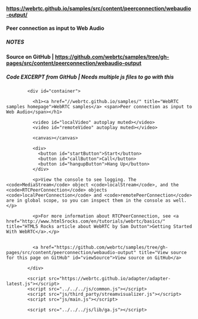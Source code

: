 #### https://webrtc.github.io/samples/src/content/peerconnection/webaudio-output/
#### Peer connection as input to Web Audio

#####  NOTES
#### Source on GitHub | https://github.com/webrtc/samples/tree/gh-pages/src/content/peerconnection/webaudio-output

##### Code EXCERPT from GitHub | Needs multiple js files to go with this

            <div id="container">

              <h1><a href="//webrtc.github.io/samples/" title="WebRTC samples homepage">WebRTC samples</a> <span>Peer connection as input to Web Audio</span></h1>

              <video id="localVideo" autoplay muted></video>
              <video id="remoteVideo" autoplay muted></video>

              <canvas></canvas>

              <div>
                <button id="startButton">Start</button>
                <button id="callButton">Call</button>
                <button id="hangupButton">Hang Up</button>
              </div>

              <p>View the console to see logging. The <code>MediaStream</code> object <code>localStream</code>, and the <code>RTCPeerConnection</code> objects <code>localPeerConnection</code> and <code>remotePeerConnection</code> are in global scope, so you can inspect them in the console as well.</p>

              <p>For more information about RTCPeerConnection, see <a href="http://www.html5rocks.com/en/tutorials/webrtc/basics/" title="HTML5 Rocks article about WebRTC by Sam Dutton">Getting Started With WebRTC</a>.</p>


              <a href="https://github.com/webrtc/samples/tree/gh-pages/src/content/peerconnection/webaudio-output" title="View source for this page on GitHub" id="viewSource">View source on GitHub</a>

            </div>

            <script src="https://webrtc.github.io/adapter/adapter-latest.js"></script>
            <script src="../../../js/common.js"></script>
            <script src="js/third_party/streamvisualizer.js"></script>
            <script src="js/main.js"></script>

            <script src="../../../js/lib/ga.js"></script>
           
           
    
